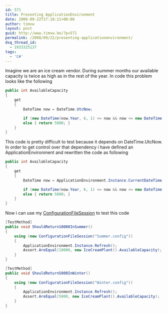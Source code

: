 ```yaml
---
id: 571
title: Presenting ApplicationEnvironment
date: 2008-09-22T17:18:11+00:00
author: timvw
layout: post
guid: http://www.timvw.be/?p=571
permalink: /2008/09/22/presenting-applicationenvironment/
dsq_thread_id:
  - 1933325137
tags:
  - 'C#'
---
```

Imagine we are an ice cream vendor. During summer months our available capacity is twice as high as in the rest of the year. In code this problem looks like the following

```csharp
public int AvailableCapacity
{
	get
	{
		DateTime now = DateTime.UtcNow;

		if (new DateTime(now.Year, 6, 1) <= now && now <= new DateTime(now.Year, 9, 1) ) { return 10000; } 
		else { return 5000; } 
	} 
}
``` 

This code is pretty difficult to test because it depends on DateTime.UtcNow. In order to get control over that dependency i have defined an ApplicationEnvironment and rewritten the code as following

```csharp
public int AvailableCapacity
{
	get
	{
		DateTime now = ApplicationEnvironment.Instance.CurrentDateTime;

		if (new DateTime(now.Year, 6, 1) <= now && now <= new DateTime(now.Year, 9, 1) ) { return 10000; } 
		else { return 5000; } 
	} 
}
``` 

Now i can use my [ConfigurationFileSession](http://www.timvw.be/presenting-configurationfilesession/) to test this code

```csharp
[TestMethod]
public void ShouldReturn10000InSummer()
{
	using (new ConfigurationFileSession("Summer.config"))
	{
		ApplicationEnvironment.Instance.Refresh();
		Assert.AreEqual(10000, new IceCreamPlant().AvailableCapacity);
	}
}

[TestMethod]
public void ShouldReturn5000InWinter()
{
	using (new ConfigurationFileSession("Winter.config"))
	{
		ApplicationEnvironment.Instance.Refresh();
		Assert.AreEqual(5000, new IceCreamPlant().AvailableCapacity);
	}
}
```
